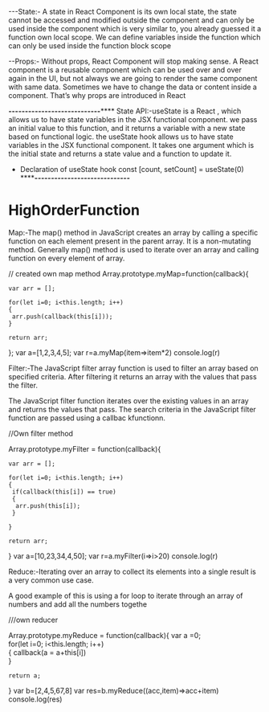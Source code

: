 
---State:-
A state in React Component is its own local state, the state cannot be accessed and modified outside the component and can only be used inside the component which is very similar to, you already guessed it a function own local scope. We can define variables inside the function which can only be used inside the function block scope

--Props:-
Without props, React Component will stop making sense. A React component is a reusable component which can be used over and over again in the UI, but not always we are going to render the same component with same data. Sometimes we have to change the data or content inside a component. That’s why props are introduced in React





**----------------------------******
State API:-useState is a React , which allows us to have state variables in the JSX functional component. we pass an initial value to this function, and it returns a variable with a new state based on functional logic.
 the useState hook allows us to have state variables in the JSX functional component. It takes one argument which is the initial state and returns a state value and a function to update it.
 - Declaration of useState hook
  const [count, setCount] = useState(0)
  *********-----------------------------*****


# HighOrderFunction

Map:-The map() method in JavaScript creates an array by calling a specific function on each element present in the parent array. It is a non-mutating method. Generally map() method is used to iterate over an array and calling function on every element of array.


// created own map method
Array.prototype.myMap=function(callback){
  
    var arr = [];                         
    
    for(let i=0; i<this.length; i++)    
    {
     arr.push(callback(this[i]));       
    }
    
    return arr;                         
   };
   var a=[1,2,3,4,5];
   var r=a.myMap(item=>item*2)
   console.log(r)
   
   
   Filter:-The JavaScript filter array function is used to filter an array based on specified criteria. After filtering it returns an array with the values that pass the filter.

The JavaScript filter function iterates over the existing values in an array and returns the values that pass. The search criteria in the JavaScript filter function are passed using a callbac kfunctionn.

   //Own filter method
   

   Array.prototype.myFilter = function(callback){
 
    var arr = [];                         
    
    for(let i=0; i<this.length; i++)
    {
     if(callback(this[i]) == true)        
     {
      arr.push(this[i]);                  
     }
     
    }
    
    return arr;                           
   }
   var a=[10,23,34,4,50];
   var r=a.myFilter(i=>i>20)
   console.log(r)



Reduce:-Iterating over an array to collect its elements into a single result is a very common use case.

A good example of this is using a for loop to iterate through an array of numbers and add all the numbers togethe


///own reducer

Array.prototype.myReduce = function(callback){
    var a =0;                              
    for(let i=0; i<this.length; i++)       
    {
        callback(a = a+this[i])            
    }
     
    return a;                              
}
var b=[2,4,5,67,8]
var res=b.myReduce((acc,item)=>acc+item)
console.log(res)


